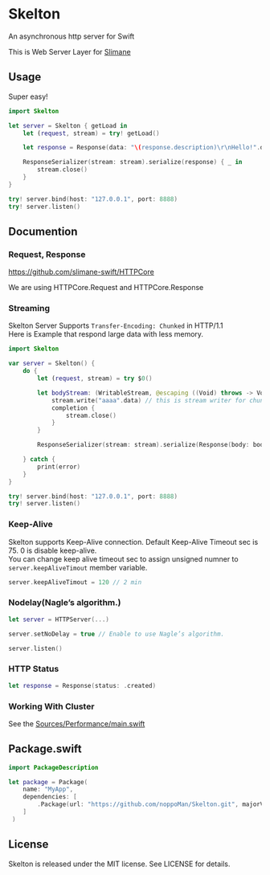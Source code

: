 # Skelton
An asynchronous http server for Swift

This is Web Server Layer for [Slimane](https://github.com/slimane-swift/slimane.git)

## Usage

Super easy!

```swift
import Skelton

let server = Skelton { getLoad in
    let (request, stream) = try! getLoad()

    let response = Response(data: "\(response.description)\r\nHello!".data)

    ResponseSerializer(stream: stream).serialize(response) { _ in
        stream.close()
    }
}

try! server.bind(host: "127.0.0.1", port: 8888)
try! server.listen()
```


## Documention

### Request, Response
https://github.com/slimane-swift/HTTPCore

We are using HTTPCore.Request and HTTPCore.Response

### Streaming

Skelton Server Supports `Transfer-Encoding: Chunked` in HTTP/1.1  
Here is Example that respond large data with less memory.

```swift
import Skelton

var server = Skelton() {
    do {
        let (request, stream) = try $0()

        let bodyStream: (WritableStream, @escaping ((Void) throws -> Void) -> Void) -> Void = { stream, completion in
            stream.write("aaaa".data) // this is stream writer for chunk
            completion {
                stream.close()
            }
        }

        ResponseSerializer(stream: stream).serialize(Response(body: bodyStream))

    } catch {
        print(error)
    }
}

try! server.bind(host: "127.0.0.1", port: 8888)
try! server.listen()
```

### Keep-Alive
Skelton supports Keep-Alive connection. Default Keep-Alive Timeout sec is 75. 0 is disable keep-alive.  
You can change keep alive timeout sec to assign unsigned numner to `server.keepAliveTimout` member variable.

```swift
server.keepAliveTimout = 120 // 2 min
```

### Nodelay(Nagle’s algorithm.)

```swift
let server = HTTPServer(...)

server.setNoDelay = true // Enable to use Nagle’s algorithm.

server.listen()
```

### HTTP Status

```swift
let response = Response(status: .created)
```


### Working With Cluster
See the [Sources/Performance/main.swift](https://github.com/slimane-swift/Skelton/blob/master/Sources/Performance/main.swift)

## Package.swift

```swift
import PackageDescription

let package = Package(
    name: "MyApp",
    dependencies: [
        .Package(url: "https://github.com/noppoMan/Skelton.git", majorVersion: 0, minor: 9),
    ]
 )
```

## License

Skelton is released under the MIT license. See LICENSE for details.
